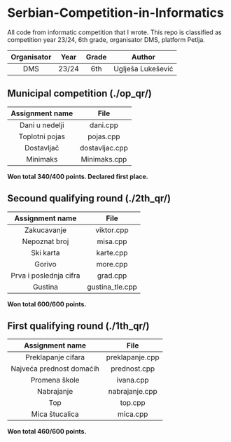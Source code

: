 # Serbian-Competition-in-Informatics
All code from informatic competition that I wrote. This repo is classified as competition year 23/24, 6th grade, organisator DMS, platform Petlja.

| Organisator        |   Year  | Grade | Author |
| :----------------: | :------:| :----:| :----: |
| DMS        |   23/24   | 6th | Uglješa Lukešević |

## Municipal competition (./op_qr/)

| Assignment name    | File |
| :--------: | :-------: |
| Dani u nedelji  | dani.cpp    |
| Toplotni pojas | pojas.cpp     |
| Dostavljač    | dostavljac.cpp    |
| Minimaks    | Minimaks.cpp    |

**Won total 340/400 points. Declared first place.**

## Secound qualifying round (./2th_qr/)

| Assignment name    | File |
| :--------: | :-------: |
| Zakucavanje  | viktor.cpp    |
| Nepoznat broj | misa.cpp     |
| Ski karta    | karte.cpp    |
| Gorivo    | more.cpp    |
| Prva i poslednja cifra    | grad.cpp    
| Gustina   | gustina_tle.cpp    |

**Won total 600/600 points.**

## First qualifying round (./1th_qr/)

| Assignment name    | File |
| :--------: | :-------: |
| Preklapanje cifara  | preklapanje.cpp    |
|  Najveća prednost domaćih | prednost.cpp     |
| Promena škole    | ivana.cpp    |
| Nabrajanje    | nabrajanje.cpp    |
| Top    | top.cpp    
| Mica štucalica   | mica.cpp    |

**Won total 460/600 points.**
